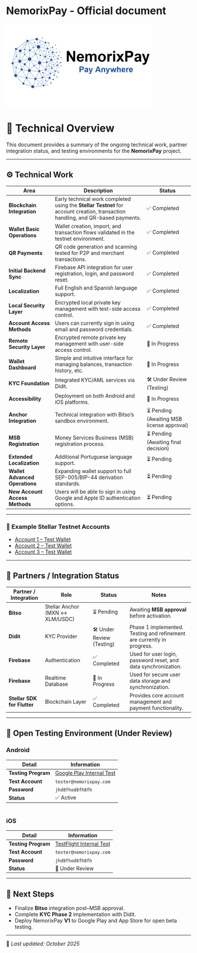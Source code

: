 
# NemorixPay - Official document

<p align="left"></p>

<p align="left">
  <img src="https://github.com/nemorixpay/NemorixPay-Readme/blob/main/img/Logo%20Nemorix.png" width="400" title="NemorixPay logo">
</p>

# 🧠 Technical Overview

This document provides a summary of the ongoing technical work, partner integration status, and testing environments for the **NemorixPay** project.

---

## ⚙️ Technical Work

| Area | Description | Status |
|------|--------------|--------|
| **Blockchain Integration** | Early technical work completed using the **Stellar Testnet** for account creation, transaction handling, and QR-based payments. | ✅ Completed |
| **Wallet Basic Operations** | Wallet creation, import, and transaction flows validated in the testnet environment. | ✅ Completed |
| **QR Payments** | QR code generation and scanning tested for P2P and merchant transactions. | ✅ Completed |
| **Initial Backend Sync** | Firebase API integration for user registration, login, and password reset. | ✅ Completed |
| **Localization** | Full English and Spanish language support. | ✅ Completed |
| **Local Security Layer** | Encrypted local private key management with test-side access control. | ✅ Completed |
| **Account Access Methods** | Users can currently sign in using email and password credentials. | ✅ Completed |
| **Remote Security Layer** | Encrypted remote private key management with user-side access control. | 🔄 In Progress |
| **Wallet Dashboard** | Simple and intuitive interface for managing balances, transaction history, etc. | 🔄 In Progress |
| **KYC Foundation** | Integrated KYC/AML services via Didit. | 🛠️ Under Review (Testing) |
| **Accessibility** | Deployment on both Android and iOS platforms. | 🔄 In Progress |
| **Anchor Integration** | Technical integration with Bitso’s sandbox environment. | ⏳ Pending (Awaiting MSB license approval) |
| **MSB Registration** | Money Services Business (MSB) registration process. | ⏳ Pending (Awaiting final decision) |
| **Extended Localization** | Additional Portuguese language support. | ⏳ Pending |
| **Wallet Advanced Operations** | Expanding wallet support to full SEP-005/BIP-44 derivation standards. | ⏳ Pending |
| **New Account Access Methods** | Users will be able to sign in using Google and Apple ID authentication options. | ⏳ Pending |

---

### 🔗 Example Stellar Testnet Accounts

- [Account 1 – Test Wallet](https://stellar.expert/explorer/testnet/account/GAN5GYOQHVYDBIH4VDOWCCC3DYIWP3CZQTBLTQSAA75O7UB7H2LJCXC4)
- [Account 2 – Test Wallet](https://stellar.expert/explorer/testnet/account/GAN5GYOQHVYDBIH4VDOWCCC3DYIWP3CZQTBLTQSAA75O7UB7H2LJCXC4)
- [Account 3 – Test Wallet](https://stellar.expert/explorer/testnet/account/GAN5GYOQHVYDBIH4VDOWCCC3DYIWP3CZQTBLTQSAA75O7UB7H2LJCXC4)

---

## 🤝 Partners / Integration Status

| Partner / Integration | Role | Status | Notes |
|------------------------|------|--------|-------|
| **Bitso** | Stellar Anchor (MXN ↔ XLM/USDC) | ⏳ Pending | Awaiting **MSB approval** before activation. |
| **Didit** | KYC Provider | 🛠️ Under Review (Testing) |Phase 1 implemented. Testing and refinement are currently in progress. |
| **Firebase** | Authentication | ✅ Completed | Used for user login, password reset, and data synchronization. |
| **Firebase** | Realtime Database | 🔄 In Progress | Used for secure user data storage and synchronization. |
| **Stellar SDK for Flutter** | Blockchain Layer | ✅ Completed | Provides core account management and payment functionality. |

---

## 🧪 Open Testing Environment (Under Review)

### **Android**

| Detail | Information |
|---------|--------------|
| **Testing Program** | [Google Play Internal Test](https://play.google.com/apps/internaltest/4700964082050049995) |
| **Test Account** | `tester@nemorixpay.com` |
| **Password** | `jhd8fhod8fh8fh` |
| **Status** | ✅ Active |

#

### **iOS**

| Detail | Information |
|---------|--------------|
| **Testing Program** | [TestFlight Internal Test](https://play.google.com/apps/internaltest/4700964082050049995) |
| **Test Account** | `tester@nemorixpay.com` |
| **Password** | `jhd8fhod8fh8fh` |
| **Status** | 🔄 Under Review |

---

## 🧭 Next Steps

- Finalize **Bitso** integration post–MSB approval.  
- Complete **KYC Phase 2** implementation with Didit.  
- Deploy NemorixPay **V1** to Google Play and App Store for open beta testing.

---

📄 *Last updated: October 2025*
